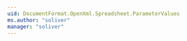```yaml
---
uid: DocumentFormat.OpenXml.Spreadsheet.ParameterValues
ms.author: "soliver"
manager: "soliver"
---
```

